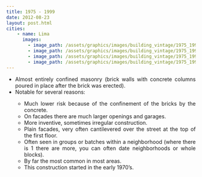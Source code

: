 ```yaml
---
title: 1975 - 1999
date: 2012-08-23
layout: post.html
cities:
    - name: Lima
      images:
        - image_path: /assets/graphics/images/building_vintage/1975_1999_01.png
        - image_path: /assets/graphics/images/building_vintage/1975_1999_02.png
        - image_path: /assets/graphics/images/building_vintage/1975_1999_03.png
        - image_path: /assets/graphics/images/building_vintage/1975_1999_04.png
---
```

<p>
  <ul align="justify">
    <li>Almost entirely confined masonry (brick walls with concrete columns poured in place after the brick was erected).</li>
    <li>Notable for several reasons:</li>
    <ul>
        <li type="circle">Much lower risk because of the confinement of the bricks by the concrete.</li>
        <li type="circle">On facades there are much larger openings and garages.</li>
        <li type="circle">More inventive, sometimes irregular construction.</li>
        <li type="circle">Plain facades, very often cantilevered over the street at the top of the first floor.</li>
        <li type="circle">Often seen in groups or batches within a neighborhood (where there is 1 there are more, you can often date neighborhoods or whole blocks).</li>
        <li type="circle">By far the most common in most areas.</li>
        <li type="circle">This construction started in the early 1970’s.</li>
      </ul> 
  </ul>
</p>










